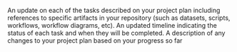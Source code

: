 An update on each of the tasks described on your project plan including references to specific artifacts in your repository 
(such as datasets, scripts, workflows, workflow diagrams, etc).
An updated timeline indicating the status of each task and when they will be completed.
A description of any changes to your project plan based on your progress so far
